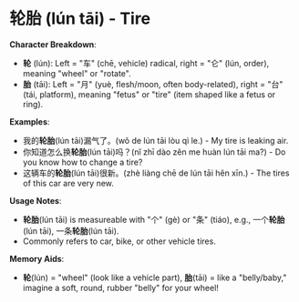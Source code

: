 # **轮胎 (lún tāi) - Tire**

**Character Breakdown**:  
- **轮** (lún): Left = "车" (chē, vehicle) radical, right = "仑" (lún, order), meaning "wheel" or "rotate".  
- **胎** (tāi): Left = "月" (yuè, flesh/moon, often body-related), right = "台" (tái, platform), meaning "fetus" or "tire" (item shaped like a fetus or ring).

**Examples**:  
- 我的**轮胎**(lún tāi)漏气了。(wǒ de lún tāi lòu qì le.) - My tire is leaking air.  
- 你知道怎么换**轮胎**(lún tāi)吗？(nǐ zhī dào zěn me huàn lún tāi ma?) - Do you know how to change a tire?  
- 这辆车的**轮胎**(lún tāi)很新。(zhè liàng chē de lún tāi hěn xīn.) - The tires of this car are very new.

**Usage Notes**:  
- **轮胎**(lún tāi) is measureable with "个" (gè) or "条" (tiáo), e.g., 一个**轮胎**(lún tāi), 一条**轮胎**(lún tāi).  
- Commonly refers to car, bike, or other vehicle tires.

**Memory Aids**:  
- **轮**(lún) = "wheel" (look like a vehicle part), **胎**(tāi) = like a "belly/baby," imagine a soft, round, rubber "belly" for your wheel!